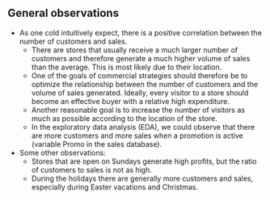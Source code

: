 ## General observations 
* As one cold intuitively expect, there is a positive correlation between the number of customers and sales.
    * There are stores that usually receive a much larger number of customers and therefore generate a much higher volume of sales than the average. This is most likely due to their location.
    * One of the goals of commercial strategies should therefore be to optimize the relationship between the number of customers and the volume of sales generated. Ideally, every visitor to a store should become an effective buyer with a relative high expenditure.
    * Another reasonable goal is to increase the number of visitors as much as possible according to the location of the store.
    * In the exploratory data analysis (EDA), we could observe that there are more customers and more sales when a promotion is active (variable Promo in the sales database).
* Some other observations:
    * Stores that are open on Sundays generate high profits, but the ratio of customers to sales is not as high.
    * During the holidays there are generally more customers and sales, especially during Easter vacations and Christmas.